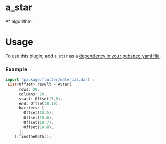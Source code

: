 # a_star

A* algorithm

# Usage
To use this plugin, add `a_star` as a [dependency in your pubspec.yaml file](https://flutter.io/platform-plugins/).

### Example

``` dart
import 'package:flutter/material.dart';
 List<Offset> result = AStar(
      rows: 20,
      columns: 20,
      start: Offset(5,0),
      end: Offset(8,19),
      barriers: [
        Offset(10,5),
        Offset(10,6),
        Offset(10,7),
        Offset(10,8),
      ],
    ).findThePath();
```